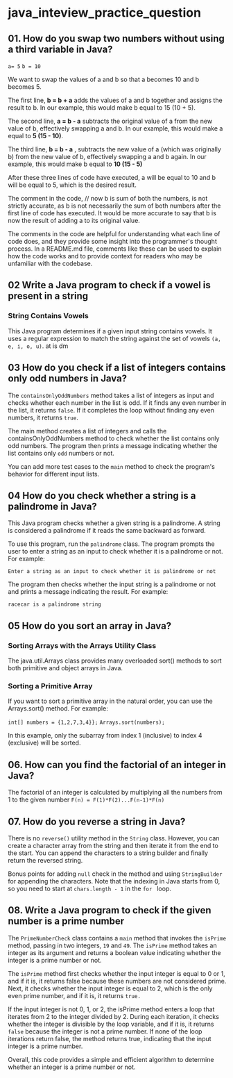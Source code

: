 # java_inteview_practice_question
## 01. How do you swap two numbers without using a third variable in Java?

`a= 5` 
`b = 10` 

We want to swap the values of a and b so that a becomes 10 and b becomes 5.

The first line, **b = b + a** adds the values of a and b together and assigns the result to b. In our example, this would make b equal to 15 (10 + 5).

The second line,  **a = b - a** subtracts the original value of a from the new value of b, effectively swapping a and b. In our example, this would make a equal to **5 (15 - 10)**.

The third line, **b = b - a** , subtracts the new value of a (which was originally b) from the new value of b, effectively swapping a and b again. In our example, this would make b equal to **10 (15 - 5)** 

After these three lines of code have executed, a will be equal to 10 and b will be equal to 5, which is the desired result.

The comment in the code, // now b is sum of both the numbers, is not strictly accurate, as b is not necessarily the sum of both numbers after the first line of code has executed. It would be more accurate to say that b is now the result of adding a to its original value.

The comments in the code are helpful for understanding what each line of code does, and they provide some insight into the programmer's thought process. In a README.md file, comments like these can be used to explain how the code works and to provide context for readers who may be unfamiliar with the codebase.


## 02 Write a Java program to check if a vowel is present in a string
### String Contains Vowels

This Java program determines if a given input string contains vowels. It uses a regular expression to match the string against the set of vowels 
`(a, e, i, o, u)`.
at is dm
## 03 How do you check if a list of integers contains only odd numbers in Java?

The `containsOnlyOddNumbers` method takes a list of integers as input and checks whether each number in the list is odd. If it finds any even number in the list, it returns `false`. If it completes the loop without finding any even numbers, it returns `true`.

The main method creates a list of integers and calls the containsOnlyOddNumbers method to check whether the list contains only odd numbers. The program then prints a message indicating whether the list contains only `odd` numbers or not.

You can add more test cases to the `main` method to check the program's behavior for different input lists.

## 04 How do you check whether a string is a palindrome in Java?

This Java program checks whether a given string is a palindrome. A string is considered a palindrome if it reads the same backward as forward.

To use this program, run the `palindrome` class. The program prompts the user to enter a string as an input to check whether it is a palindrome or not. For example:

`Enter a string as an input to check whether it is palindrome or not`

The program then checks whether the input string is a palindrome or not and prints a message indicating the result. For example:

`racecar is a palindrome string`

## 05 How do you sort an array in Java?

### Sorting Arrays with the Arrays Utility Class
 
The java.util.Arrays class provides many overloaded sort() methods to sort both primitive and object arrays in Java.

### Sorting a Primitive Array

If you want to sort a primitive array in the natural order, you can use the Arrays.sort() method. For example:

`int[] numbers = {1,2,7,3,4}};`
`Arrays.sort(numbers);`

In this example, only the subarray from index 1 (inclusive) to index 4 (exclusive) will be sorted.

## 06. How can you find the factorial of an integer in Java?

The factorial of an integer is calculated by multiplying all the numbers from 1 to the given number
`F(n) = F(1)*F(2)...F(n-1)*F(n)`

## 07. How do you reverse a string in Java?

There is no `reverse()` utility method in the `String` class. However, you can create a character array from the string and then iterate it from the end to the start. You can append the characters to a string builder and finally return the reversed string.

Bonus points for adding `null` check in the method and using `StringBuilder` for appending the characters. Note that the indexing in Java starts from 0, so you need to start at `chars.length - 1` in the `for ` loop.

## 08. Write a Java program to check if the given number is a prime number

The `PrimeNumberCheck` class contains a `main` method that invokes the `isPrime` method, passing in two integers, `19` and `49`. The `isPrime` method takes an integer as its argument and returns a boolean value indicating whether the integer is a prime number or not.

The `isPrime` method first checks whether the input integer is equal to 0 or 1, and if it is, it returns false because these numbers are not considered prime. Next, it checks whether the input integer is equal to 2, which is the only even prime number, and if it is, it returns `true.`

If the input integer is not 0, 1, or 2, the isPrime method enters a loop that iterates from 2 to the integer divided by 2. During each iteration, it checks whether the integer is divisible by the loop variable, and if it is, it returns `false` because the integer is not a prime number. If none of the loop iterations return false, the method returns true, indicating that the input integer is a prime number.

Overall, this code provides a simple and efficient algorithm to determine whether an integer is a prime number or not.







